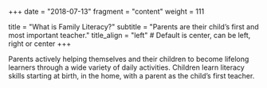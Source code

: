 +++
date = "2018-07-13"
fragment = "content"
weight = 111

title = "What is Family Literacy?"
subtitle = "Parents are their child’s first and most important teacher."
title_align = "left" # Default is center, can be left, right or center
+++

Parents actively helping themselves and their children to become lifelong learners through a wide variety of daily activities. Children learn literacy skills starting at birth, in the home, with a parent as the child’s first teacher.